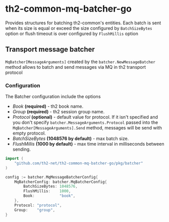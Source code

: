 # th2-common-mq-batcher-go

Provides structures for batching th2-common's entities. Each batch is sent when its size is equal or exceed the size configured by `BatchSizeBytes` option or flush timeout is over configured by `FlushMillis` option

## Transport message batcher

`MqBatcher[MessageArguments]` created by the `batcher.NewMessageBatcher` method allows to batch and send messages via MQ in th2 transport protocol

### Configuration

The Batcher configuration include the options
* *Book* __(required)__ - th2 book name.
* *Group* __(required)__ - th2 session group name.
* *Protocol* __(optional)__ - default value for protocol. If it isn't specified and you don't specify `batcher.MessageArguments.Protocol` passed into the `MqBatcher[MessageArguments].Send` method, messages will be send with empty protocol.
* *BatchSizeBytes* __(1048576 by default)__ - max batch size. 
* *FlushMillis* __(1000 by default)__ - max time interval in milliseconds between sending.

```go
import (
	"github.com/th2-net/th2-common-mq-batcher-go/pkg/batcher"
)

config := batcher.MqMessageBatcherConfig{
	MqBatcherConfig: batcher.MqBatcherConfig{
		BatchSizeBytes: 1048576,
		FlushMillis:    1000,
		Book:           "book",
	},
	Protocol: "protocol",
	Group:    "group",
}
```

